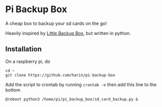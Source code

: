 
# Pi Backup Box

A cheap box to backup your sd cards on the go!

Heavily inspired by [Little Backup Box](https://github.com/dmpop/little-backup-box), but written in python.

## Installation
On a raspberry pi, do
```
cd ~
git clone https://github.com/harin/pi-backup-box
```

Add the script to crontab by running `crontab -e` then add this line to the bottom
```
@reboot python3 /home/pi/pi_backup_box/sd_card_backup.py &
```